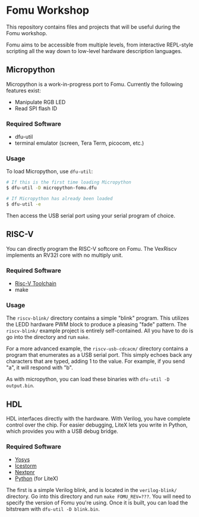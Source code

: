# Fomu Workshop

This repository contains files and projects that will be useful during the Fomu workshop.

Fomu aims to be accessible from multiple levels, from interactive REPL-style scripting all the way down to low-level hardware description languages.

## Micropython

Micropython is a work-in-progress port to Fomu.  Currently the following features exist:

* Manipulate RGB LED
* Read SPI flash ID

### Required Software

* dfu-util
* terminal emulator (screen, Tera Term, picocom, etc.)

### Usage

To load Micropython, use `dfu-util`:

```sh
# If this is the first time loading Micropython
$ dfu-util -D micropython-fomu.dfu

# If Micropython has already been loaded
$ dfu-util -e
```

Then access the USB serial port using your serial program of choice.

## RISC-V

You can directly program the RISC-V softcore on Fomu.  The VexRiscv implements an RV32I core with no multiply unit.

### Required Software

* [Risc-V Toolchain](https://www.sifive.com/boards/)
* make

### Usage

The `riscv-blink/` directory contains a simple "blink" program.  This utilizes the LEDD hardware PWM block to produce a pleasing "fade" pattern.  The `riscv-blink/` example project is entirely self-contained.  All you have to do is go into the directory and run `make`.

For a more advanced example, the `riscv-usb-cdcacm/` directory contains a program that enumerates as a USB serial port.  This simply echoes back any characters that are typed, adding 1 to the value.  For example, if you send "a", it will respond with "b".

As with micropython, you can load these binaries with `dfu-util -D output.bin`.

## HDL

HDL interfaces directly with the hardware.  With Verilog, you have complete control over the chip.  For easier debugging, LiteX lets you write in Python, which provides you with a USB debug bridge.

### Required Software

* [Yosys](https://github.com/FPGAwars/toolchain-yosys/releases/latest)
* [Icestorm](https://github.com/FPGAwars/toolchain-ice40/releases/latest)
* [Nextpnr](https://github.com/FPGAwars/toolchain-ice40/releases/latest)
* [Python](https://www.python.org/downloads/) (for LiteX)

The first is a simple Verilog blink, and is located in the `verilog-blink/` directory.  Go into this directory and run `make FOMU_REV=???`.  You will need to specify the version of Fomu you're using.  Once it is built, you can load the bitstream with `dfu-util -D blink.bin`.